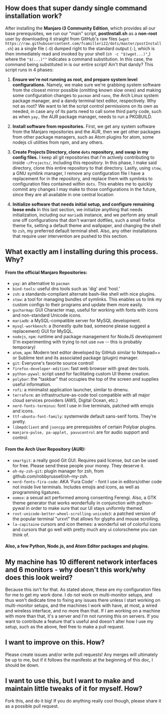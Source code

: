 
## How does that super dandy single command installation work?
After installing the **Manjaro i3 Community Edition**, which provides all our base prerequisites, we run our "main" script, **postInstall.sh** as a **non-root** user by downloading it straight from GitHub's raw files (`wget https://raw.githubusercontent.com/fcamilleri22/dots/master/postInstall.sh`) as a single file (`-O`) dumped right to the standard output (`-`), which is then immediately read and invoked by your shell (`sh -c "$(wget...)"`,) where the `"$(...)""` indicates a command substitution. In this case, the command being substituted in is our entire script! Ain't that dandy? This script runs in 4 phases:

1. **Ensure we're not running as root, and prepare system level configurations.** Namely, we make sure we're grabbing system software from the closest mirror possible (omitting known slow ones) and making some configuration changes to `pacman` and `nano`, the Arch Linux system package manager, and a dandy terminal text editor, respectively. Why not as root? We want to let the script control permissions on its own as needed, in case any of its parts need to call some third party code, such as when `yay,` the AUR package manager, needs to run a PKGBUILD.

2. **Install software from repositories.** First, we get any system software from the Manjaro repositories and the AUR, then we get other packages from other package managers, such as Atom plugins for atom, some nodejs cli utilities from npm, and any others.

3. **Create Projects Directory, clone `dots` repository, and swap in my config files.** I keep all git repositories that I'm actively contributing to inside `~/Projects/`, including this repository. In this phase, I make said directory, clone this entire repository to that directory. Lastly, using `stow`, a GNU symlink manager, I remove any configuration file I have a replacement for in the repository, and replace them with symlinks to configuration files contained within `dots`. This enables me to quickly commit any changes I may make to those configurations in the future, since they are all available in one central location

4. **Initialize software that needs initial setup, and configure remaining loose ends** In this last section, we initialize anything that needs initialization, including our `mariadb` instance, and we perform any small one off configurations that don't warrant dotfiles, such a small firefox theme fix, setting a default theme and wallpaper, and changing the shell to `zsh`, my preferred default terminal shell. Also, any other installations that require user intervention are pushed to this section.


## What exactly am I installing during this process. Why?

#### From the official Manjaro Repositories:

- `yay`: an alternative to `pacman`
- `bind-tools`: useful dns tools such as 'dig' and 'host.'
- `zsh`: a standards-compliant alternate bash-like shell with nice plugins.
- `stow`: a tool for managing bundles of symlinks. This enables us to link my custom configs to their programs and update them more easily.
- `gucharmap`: GUI Character map, useful for working with fonts with icons and
 non-standard Unicode icons.
- `mariadb`: a MySQL-compatible server for MySQL development.
- `mysql-workbench`: a (honestly quite bad, someone please suggest a replacement) GUI for MySQL.
- `nodejs`, `npm`: runtime and package management for NodeJS development (I'm experimenting with trying to not use `nvm` -- this is probably temporary)
- `atom`, `apm`: Modern text editor developed by GitHub similar to Notepad++ or Sublime text and its associated package (plugin) manager.
- `git`: Everyone's favorite source control!
- `firefox-developer-edition`: fast web browser with great dev tools.
- `python-pywal`: script used for facilitating custom UI theme creation.
- `polybar`: the "taskbar" that occupies the top of the screen and supplies useful information.
- `rofi`: a minimalist application launcher, similar to dmenu.
- `terraform`: an infrastructure-as-code tool compatible with all major cloud services providers (AWS, Digital Ocean, etc.)
- `nerd-fonts-terminus`: font I use in live terminals, patched with emojis and icons.
- `ttf-ubuntu-font-family`: systemwide default sans-serif fonts. They're pretty.
- `libmpdclient` and `jsoncpp` are prerequisites of certain Polybar plugins.
- `manjaro-pulse, pa-applet, pavucontrol` are for audio support and control.



#### From the Arch User Repository (AUR):

- `smartgit`: a really good Git GUI. Requires paid license, but can be used for free. Please send these people your money. They deserve it.
- `oh-my-zsh-git`: plugin manager for zsh, from github.com/robbyrussell/oh-my-zsh.
- `nerd-fonts-fira-code`: AKA 'Fura Code' - font I use in editors/other code not inside live terminals. Includes emojis and icons, as well as programming ligatures.
- `oomox`: a sexual act performed among consenting Ferengi. Also, a GTK theme generator that works wonderfully in conjunction with python-pywal in order to make sure that our UI stays uniformly themed.
- `rxvt-unicode-better-wheel-scrolling-unicode3`: a patched version of the popular terminal "urxvt" that allows for glyphs and mouse scrolling.
- `la-capitaine` cursors and icon themes: a wonderful set of colorful icons and cursors that go well with pretty much any ui colorscheme you can think of.

#### Also, a few Python, Node.js, and Atom Editor packages and plugins.

## My machine has 10 different network interfaces and 6 monitors - why doesn't this work/why does this look weird?
Because this isn't for that. As stated above, these are my configuration files for me to get my work done. I do not work on multi-monitor setups, and thus won't dedicate time to fixing any issues there unless I start working on multi-monitor setups, and the machines I work with have, at most, a wired and wireless interface, and no more than that. If I am working on a machine with more than that, it's a server and I'm not running this on servers. If you want to contribute a feature that's useful and doesn't alter how I use my setup, such as the above, feel free to make a pull request.

## I want to improve on this. How?
Please create issues and/or write pull requests! Any merges will ultimately be up to me, but if it follows the manifesto at the beginning of this doc, I should be down.

## I want to use this, but I want to make and maintain little tweaks of it for myself. How?
Fork this, and do it big! If you do anything really cool though, please share it as a possible pull request.
